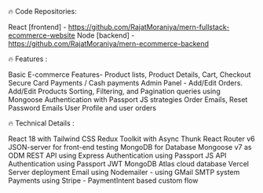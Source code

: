 🔥 Code Repositories:

React [frontend] - https://github.com/RajatMoraniya/mern-fullstack-ecommerce-website
Node [backend] - https://github.com/RajatMoraniya/mern-ecommerce-backend


🔥 Features :

Basic E-commerce Features- Product lists, Product Details, Cart, Checkout
Secure Card Payments / Cash payments
Admin Panel - Add/Edit Orders. Add/Edit Products
Sorting, Filtering, and Pagination queries using Mongoose
Authentication with Passport JS strategies
Order Emails, Reset Password Emails
User Profile and user orders

🔥 Technical Details :

React 18 with Tailwind CSS
Redux Toolkit with Async Thunk
React Router v6
JSON-server for front-end testing
MongoDB for Database
Mongoose v7 as ODM
REST API using Express
Authentication using Passport JS
API Authentication using Passport JWT
MongoDB Atlas cloud database
Vercel Server deployment
Email using Nodemailer - using GMail SMTP system
Payments using Stripe - PaymentIntent based custom flow
